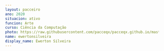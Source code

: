 ```yaml
---
layout: pacceiro
ano: 2020
situacion: ativo
funcion: Arte
curso: Ciência da Computação
photo: https://raw.githubusercontent.com/pacceqx/pacceqx.github.io/master/assets/pic/bolsistas/pacce (9).png
name: ewertonsilveira
display_name: Ewerton Silveira
---
```



